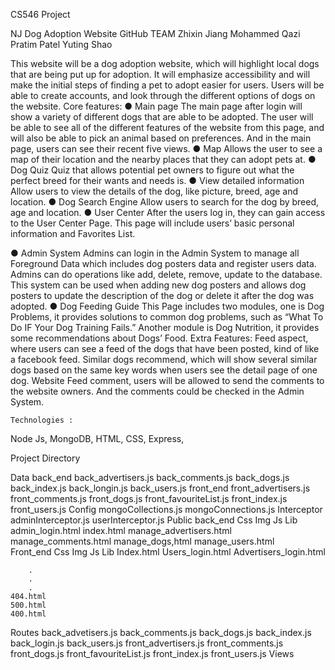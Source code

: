 CS546 Project                                     

NJ Dog Adoption Website                                                                                            GitHub 
TEAM
Zhixin Jiang
Mohammed  Qazi 
Pratim Patel
Yuting Shao



This website will be a dog adoption website, which will highlight local dogs that are being put up for adoption. It will emphasize accessibility and will make the initial steps of finding a pet to adopt easier for users. Users will be able to create accounts, and look through the different options of dogs on the website.
Core features: 
●      Main page
The main page after login will show a variety of different dogs that are able to be adopted. The user will be able to see all of the different features of the website from this page, and will also be able to pick an animal based on preferences. And in the main page, users can see their recent five views.
●      Map
Allows the user to see a map of their location and the nearby places that they can adopt pets at.
●     Dog Quiz
Quiz that allows potential pet owners to figure out what the perfect breed for their wants and needs is. 
●      View detailed information
Allow users to view the details of the dog, like picture, breed, age and location.
●      Dog Search Engine
Allow users to search for the dog by breed, age and location.
●      User Center
After the users log in, they can gain access to the User Center Page. This page will include users’ basic personal information and Favorites List.

●     Admin System
Admins can login in the Admin System to manage all Foreground Data which includes dog posters data and register users data. Admins can do operations like add, delete, remove, update to the database. This system can be used when adding new dog posters and allows dog posters to update the description of the dog or delete it after the dog was adopted.
●     Dog Feeding Guide 
This Page includes two modules, one is Dog Problems, it provides solutions to common dog problems, such as “What To Do IF Your Dog Training Fails.” Another module is Dog Nutrition, it provides some recommendations about Dogs’ Food.
Extra Features:
Feed aspect, where users can see a feed of the dogs that have been posted, kind of like a facebook feed.
Similar dogs recommend, which will show several similar dogs based on the same key words when users see the detail page of one dog.
Website Feed comment, users will be allowed to send the comments to the website owners. And the comments could be checked in the Admin System.

    Technologies : 
Node Js, MongoDB, HTML, CSS, Express, 






Project Directory

Data
back_end
    back_advertisers.js
    back_comments.js
    back_dogs.js
    back_index.js
    back_longin.js
    back_users.js
front_end
    front_advertisers.js
    front_comments.js
    front_dogs.js
    front_favouriteList.js
    front_index.js
    front_users.js
Config
mongoCollections.js
mongoConnections.js
Interceptor
adminInterceptor.js
userInterceptor.js
Public
    back_end
        Css
        Img
        Js
        Lib
        admin_login.html
        index.html
        manage_advertisers.html
        manage_comments.html
        manage_dogs,html
        manage_users.html    
    Front_end
        Css
        Img
        Js
        Lib
        Index.html
        Users_login.html
        Advertisers_login.html
        
        .
        .
        .
    404.html
    500.html
    400.html
Routes
back_advetisers.js
back_comments.js
back_dogs.js
back_index.js
back_login.js
back_users.js
front_advertisers.js
front_comments.js
front_dogs.js
front_favouriteList.js
front_index.js
front_users.js
Views


